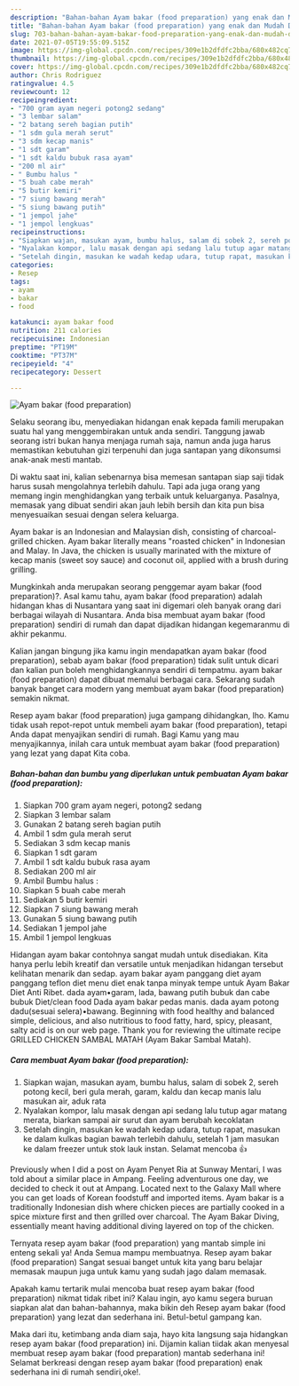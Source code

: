 ```yaml
---
description: "Bahan-bahan Ayam bakar (food preparation) yang enak dan Mudah Dibuat"
title: "Bahan-bahan Ayam bakar (food preparation) yang enak dan Mudah Dibuat"
slug: 703-bahan-bahan-ayam-bakar-food-preparation-yang-enak-dan-mudah-dibuat
date: 2021-07-05T19:55:09.515Z
image: https://img-global.cpcdn.com/recipes/309e1b2dfdfc2bba/680x482cq70/ayam-bakar-food-preparation-foto-resep-utama.jpg
thumbnail: https://img-global.cpcdn.com/recipes/309e1b2dfdfc2bba/680x482cq70/ayam-bakar-food-preparation-foto-resep-utama.jpg
cover: https://img-global.cpcdn.com/recipes/309e1b2dfdfc2bba/680x482cq70/ayam-bakar-food-preparation-foto-resep-utama.jpg
author: Chris Rodriguez
ratingvalue: 4.5
reviewcount: 12
recipeingredient:
- "700 gram ayam negeri potong2 sedang"
- "3 lembar salam"
- "2 batang sereh bagian putih"
- "1 sdm gula merah serut"
- "3 sdm kecap manis"
- "1 sdt garam"
- "1 sdt kaldu bubuk rasa ayam"
- "200 ml air"
- " Bumbu halus "
- "5 buah cabe merah"
- "5 butir kemiri"
- "7 siung bawang merah"
- "5 siung bawang putih"
- "1 jempol jahe"
- "1 jempol lengkuas"
recipeinstructions:
- "Siapkan wajan, masukan ayam, bumbu halus, salam di sobek 2, sereh potong kecil, beri gula merah, garam, kaldu dan kecap manis lalu masukan air, aduk rata"
- "Nyalakan kompor, lalu masak dengan api sedang lalu tutup agar matang merata, biarkan sampai air surut dan ayam berubah kecoklatan"
- "Setelah dingin, masukan ke wadah kedap udara, tutup rapat, masukan ke dalam kulkas bagian bawah terlebih dahulu, setelah 1 jam masukan ke dalam freezer untuk stok lauk instan. Selamat mencoba 👍"
categories:
- Resep
tags:
- ayam
- bakar
- food

katakunci: ayam bakar food 
nutrition: 211 calories
recipecuisine: Indonesian
preptime: "PT19M"
cooktime: "PT37M"
recipeyield: "4"
recipecategory: Dessert

---
```



![Ayam bakar (food preparation)](https://img-global.cpcdn.com/recipes/309e1b2dfdfc2bba/680x482cq70/ayam-bakar-food-preparation-foto-resep-utama.jpg)

Selaku seorang ibu, menyediakan hidangan enak kepada famili merupakan suatu hal yang menggembirakan untuk anda sendiri. Tanggung jawab seorang istri bukan hanya menjaga rumah saja, namun anda juga harus memastikan kebutuhan gizi terpenuhi dan juga santapan yang dikonsumsi anak-anak mesti mantab.

Di waktu  saat ini, kalian sebenarnya bisa memesan santapan siap saji tidak harus susah mengolahnya terlebih dahulu. Tapi ada juga orang yang memang ingin menghidangkan yang terbaik untuk keluarganya. Pasalnya, memasak yang dibuat sendiri akan jauh lebih bersih dan kita pun bisa menyesuaikan sesuai dengan selera keluarga. 

Ayam bakar is an Indonesian and Malaysian dish, consisting of charcoal-grilled chicken. Ayam bakar literally means &#34;roasted chicken&#34; in Indonesian and Malay. In Java, the chicken is usually marinated with the mixture of kecap manis (sweet soy sauce) and coconut oil, applied with a brush during grilling.

Mungkinkah anda merupakan seorang penggemar ayam bakar (food preparation)?. Asal kamu tahu, ayam bakar (food preparation) adalah hidangan khas di Nusantara yang saat ini digemari oleh banyak orang dari berbagai wilayah di Nusantara. Anda bisa membuat ayam bakar (food preparation) sendiri di rumah dan dapat dijadikan hidangan kegemaranmu di akhir pekanmu.

Kalian jangan bingung jika kamu ingin mendapatkan ayam bakar (food preparation), sebab ayam bakar (food preparation) tidak sulit untuk dicari dan kalian pun boleh menghidangkannya sendiri di tempatmu. ayam bakar (food preparation) dapat dibuat memalui berbagai cara. Sekarang sudah banyak banget cara modern yang membuat ayam bakar (food preparation) semakin nikmat.

Resep ayam bakar (food preparation) juga gampang dihidangkan, lho. Kamu tidak usah repot-repot untuk membeli ayam bakar (food preparation), tetapi Anda dapat menyajikan sendiri di rumah. Bagi Kamu yang mau menyajikannya, inilah cara untuk membuat ayam bakar (food preparation) yang lezat yang dapat Kita coba.

<!--inarticleads1-->

##### Bahan-bahan dan bumbu yang diperlukan untuk pembuatan Ayam bakar (food preparation):

1. Siapkan 700 gram ayam negeri, potong2 sedang
1. Siapkan 3 lembar salam
1. Gunakan 2 batang sereh bagian putih
1. Ambil 1 sdm gula merah serut
1. Sediakan 3 sdm kecap manis
1. Siapkan 1 sdt garam
1. Ambil 1 sdt kaldu bubuk rasa ayam
1. Sediakan 200 ml air
1. Ambil  Bumbu halus :
1. Siapkan 5 buah cabe merah
1. Sediakan 5 butir kemiri
1. Siapkan 7 siung bawang merah
1. Gunakan 5 siung bawang putih
1. Sediakan 1 jempol jahe
1. Ambil 1 jempol lengkuas


Hidangan ayam bakar contohnya sangat mudah untuk disediakan. Kita hanya perlu lebih kreatif dan versatile untuk menjadikan hidangan tersebut kelihatan menarik dan sedap. ayam bakar ayam panggang diet ayam panggang teflon diet menu diet enak tanpa minyak tempe untuk Ayam Bakar Diet Anti Ribet. dada ayam•garam, lada, bawang putih bubuk dan cabe bubuk Diet/clean food Dada ayam bakar pedas manis. dada ayam potong dadu(sesuai selera)•bawang. Beginning with food healthy and balanced simple, delicious, and also nutritious to food fatty, hard, spicy, pleasant, salty acid is on our web page. Thank you for reviewing the ultimate recipe GRILLED CHICKEN SAMBAL MATAH (Ayam Bakar Sambal Matah). 

<!--inarticleads2-->

##### Cara membuat Ayam bakar (food preparation):

1. Siapkan wajan, masukan ayam, bumbu halus, salam di sobek 2, sereh potong kecil, beri gula merah, garam, kaldu dan kecap manis lalu masukan air, aduk rata
1. Nyalakan kompor, lalu masak dengan api sedang lalu tutup agar matang merata, biarkan sampai air surut dan ayam berubah kecoklatan
1. Setelah dingin, masukan ke wadah kedap udara, tutup rapat, masukan ke dalam kulkas bagian bawah terlebih dahulu, setelah 1 jam masukan ke dalam freezer untuk stok lauk instan. Selamat mencoba 👍


Previously when I did a post on Ayam Penyet Ria at Sunway Mentari, I was told about a similar place in Ampang. Feeling adventurous one day, we decided to check it out at Ampang. Located next to the Galaxy Mall where you can get loads of Korean foodstuff and imported items. Ayam bakar is a traditionally Indonesian dish where chicken pieces are partially cooked in a spice mixture first and then grilled over charcoal. The Ayam Bakar Diving, essentially meant having additional diving layered on top of the chicken. 

Ternyata resep ayam bakar (food preparation) yang mantab simple ini enteng sekali ya! Anda Semua mampu membuatnya. Resep ayam bakar (food preparation) Sangat sesuai banget untuk kita yang baru belajar memasak maupun juga untuk kamu yang sudah jago dalam memasak.

Apakah kamu tertarik mulai mencoba buat resep ayam bakar (food preparation) nikmat tidak ribet ini? Kalau ingin, ayo kamu segera buruan siapkan alat dan bahan-bahannya, maka bikin deh Resep ayam bakar (food preparation) yang lezat dan sederhana ini. Betul-betul gampang kan. 

Maka dari itu, ketimbang anda diam saja, hayo kita langsung saja hidangkan resep ayam bakar (food preparation) ini. Dijamin kalian tiidak akan menyesal membuat resep ayam bakar (food preparation) mantab sederhana ini! Selamat berkreasi dengan resep ayam bakar (food preparation) enak sederhana ini di rumah sendiri,oke!.

